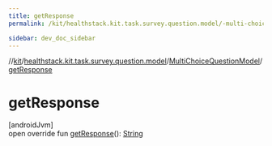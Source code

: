 ```yaml
---
title: getResponse
permalink: /kit/healthstack.kit.task.survey.question.model/-multi-choice-question-model/get-response.html

sidebar: dev_doc_sidebar
---
```

//[kit](../../../index.html)/[healthstack.kit.task.survey.question.model](../index.html)/[MultiChoiceQuestionModel](index.html)/[getResponse](get-response.html)



# getResponse



[androidJvm]\
open override fun [getResponse](get-response.html)(): [String](https://kotlinlang.org/api/latest/jvm/stdlib/kotlin/-string/index.html)




